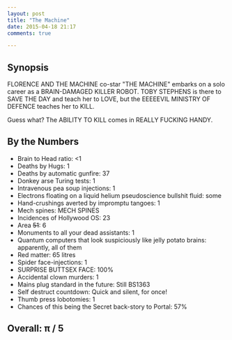 ```yaml
---
layout: post
title: "The Machine"
date: 2015-04-18 21:17
comments: true

---
```


## Synopsis

FLORENCE AND THE MACHINE co-star "THE MACHINE" embarks on a solo career as a BRAIN-DAMAGED KILLER ROBOT. TOBY STEPHENS is there to SAVE THE DAY and teach her to LOVE, but the EEEEEVIL MINISTRY OF DEFENCE teaches her to KILL.

Guess what? The ABILITY TO KILL comes in REALLY FUCKING HANDY.

## By the Numbers

* Brain to Head ratio: &lt;1
* Deaths by Hugs: 1
* Deaths by automatic gunfire: 37
* Donkey arse Turing tests: 1
* Intravenous pea soup injections: 1
* Electrons floating on a liquid helium pseudoscience bullshit fluid: some
* Hand-crushings averted by impromptu tangoes: 1
* Mech spines: MECH SPINES
* Incidences of Hollywood OS: 23
* Area <strike>51</strike>: 6
* Monuments to all your dead assistants: 1
* Quantum computers that look suspiciously like jelly potato brains: apparently, all of them
* Red matter: 65 litres
* Spider face-injections: 1
* SURPRISE BUTTSEX FACE: 100%
* Accidental clown murders: 1
* Mains plug standard in the future: Still BS1363
* Self destruct countdown: Quick and silent, for once!
* Thumb press lobotomies: 1
* Chances of this being the Secret back-story to Portal: 57%

## Overall: &pi; / 5
